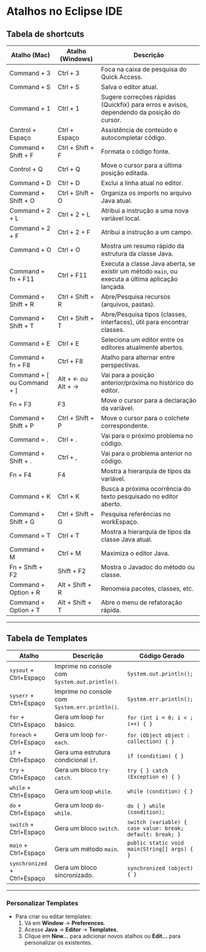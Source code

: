 # Atalhos no Eclipse IDE

## Tabela de shortcuts

| **Atalho (Mac)**             | **Atalho (Windows)**        | **Descrição**                                                                                                                                   |
|------------------------------|-----------------------------|---------------------------------------------------------------------------------------------------------------------------------------------------|
| Command + 3                 | Ctrl + 3                   | Foca na caixa de pesquisa do Quick Access.                                                                                                       |
| Command + S                 | Ctrl + S                   | Salva o editor atual.                                                                                                                            |
| Command + 1                 | Ctrl + 1                   | Sugere correções rápidas (Quickfix) para erros e avisos, dependendo da posição do cursor.                                                        |
| Control + Espaço             | Ctrl + Espaço               | Assistência de conteúdo e autocompletar código.                                                                                                  |
| Command + Shift + F         | Ctrl + Shift + F           | Formata o código fonte.                                                                                                                          |
| Control + Q                 | Ctrl + Q                   | Move o cursor para a última posição editada.                                                                                                     |
| Command + D                 | Ctrl + D                   | Exclui a linha atual no editor.                                                                                                                  |
| Command + Shift + O         | Ctrl + Shift + O           | Organiza os imports no arquivo Java atual.                                                                                                       |
| Command + 2 + L             | Ctrl + 2 + L               | Atribui a instrução a uma nova variável local.                                                                                                   |
| Command + 2 + F             | Ctrl + 2 + F               | Atribui a instrução a um campo.                                                                                                                  |
| Command + O                 | Ctrl + O                   | Mostra um resumo rápido da estrutura da classe Java.                                                                                             |
| Command + fn + F11          | Ctrl + F11                 | Executa a classe Java aberta, se existir um método `main`, ou executa a última aplicação lançada.                                                 |
| Command + Shift + R         | Ctrl + Shift + R           | Abre/Pesquisa recursos (arquivos, pastas).                                                                                                       |
| Command + Shift + T         | Ctrl + Shift + T           | Abre/Pesquisa tipos (classes, interfaces), útil para encontrar classes.                                                                          |
| Command + E                 | Ctrl + E                   | Seleciona um editor entre os editores atualmente abertos.                                                                                        |
| Command + fn + F8           | Ctrl + F8                  | Atalho para alternar entre perspectivas.                                                                                                         |
| Command + [ ou Command + ]  | Alt + ← ou Alt + →         | Vai para a posição anterior/próxima no histórico do editor.                                                                                      |
| Fn + F3                     | F3                         | Move o cursor para a declaração da variável.                                                                                                     |
| Command + Shift + P         | Ctrl + Shift + P           | Move o cursor para o colchete correspondente.                                                                                                    |
| Command + .                 | Ctrl + .                   | Vai para o próximo problema no código.                                                                                                           |
| Command + Shift + .         | Ctrl + ,                   | Vai para o problema anterior no código.                                                                                                         |
| Fn + F4                     | F4                         | Mostra a hierarquia de tipos da variável.                                                                                                        |
| Command + K                 | Ctrl + K                   | Busca a próxima ocorrência do texto pesquisado no editor aberto.                                                                                 |
| Command + Shift + G         | Ctrl + Shift + G           | Pesquisa referências no workEspaço.                                                                                                               |
| Command + T                 | Ctrl + T                   | Mostra a hierarquia de tipos da classe Java atual.                                                                                               |
| Command + M                 | Ctrl + M                   | Maximiza o editor Java.                                                                                                                          |
| Fn + Shift + F2             | Shift + F2                 | Mostra o Javadoc do método ou classe.                                                                                                            |
| Command + Option + R        | Alt + Shift + R            | Renomeia pacotes, classes, etc.                                                                                                                  |
| Command + Option + T        | Alt + Shift + T            | Abre o menu de refatoração rápida.                                                                                                               |

---

## Tabela de Templates

| **Atalho**         | **Descrição**                                             | **Código Gerado**                                                                                      |
|---------------------|---------------------------------------------------------|-------------------------------------------------------------------------------------------------------|
| `sysout` + Ctrl+Espaço | Imprime no console com `System.out.println()`.          | `System.out.println();`                                                                               |
| `syserr` + Ctrl+Espaço | Imprime no console com `System.err.println()`.          | `System.err.println();`                                                                               |
| `for` + Ctrl+Espaço   | Gera um loop `for` básico.                               | `for (int i = 0; i < ; i++) { }`                                                                      |
| `foreach` + Ctrl+Espaço | Gera um loop `for-each`.                               | `for (Object object : collection) { }`                                                               |
| `if` + Ctrl+Espaço    | Gera uma estrutura condicional `if`.                     | `if (condition) { }`                                                                                 |
| `try` + Ctrl+Espaço   | Gera um bloco `try-catch`.                               | `try { } catch (Exception e) { }`                                                                    |
| `while` + Ctrl+Espaço | Gera um loop `while`.                                    | `while (condition) { }`                                                                              |
| `do` + Ctrl+Espaço    | Gera um loop `do-while`.                                 | `do { } while (condition);`                                                                          |
| `switch` + Ctrl+Espaço | Gera um bloco `switch`.                                 | `switch (variable) { case value: break; default: break; }`                                           |
| `main` + Ctrl+Espaço  | Gera um método `main`.                                   | `public static void main(String[] args) { }`                                                         |
| `synchronized` + Ctrl+Espaço | Gera um bloco sincronizado.                       | `synchronized (object) { }`                                                                          |

---

### Personalizar Templates
- Para criar ou editar templates:
  1. Vá em **Window** → **Preferences**.
  2. Acesse **Java** → **Editor** → **Templates**.
  3. Clique em **New...** para adicionar novos atalhos ou **Edit...** para personalizar os existentes.
